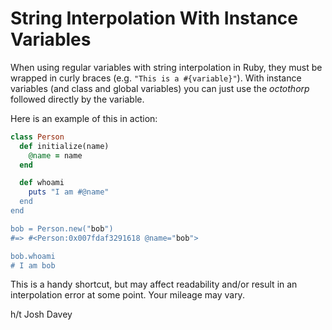 # String Interpolation With Instance Variables

When using regular variables with string interpolation in Ruby, they must be
wrapped in curly braces (e.g. `"This is a #{variable}"`). With instance
variables (and class and global variables) you can just use the _octothorp_
followed directly by the variable.

Here is an example of this in action:

```ruby
class Person
  def initialize(name)
    @name = name
  end

  def whoami
    puts "I am #@name"
  end
end

bob = Person.new("bob")
#=> #<Person:0x007fdaf3291618 @name="bob">

bob.whoami
# I am bob
```

This is a handy shortcut, but may affect readability and/or result in an
interpolation error at some point. Your mileage may vary.

h/t Josh Davey
